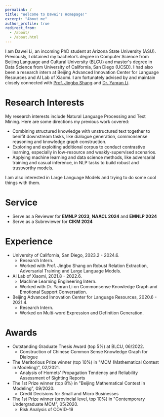 ```yaml
---
permalink: /
title: "Welcome to Dawei's Homepage!"
excerpt: "About me"
author_profile: true
redirect_from: 
  - /about/
  - /about.html
---
```


I am Dawei Li, an incoming PhD student at Arizona State University (ASU). Previously, I obtained my bachelor’s degree in Computer Science from Beijing Language and Cultural University (BLCU) and master's degree in Data Science from University of California, San Diego (UCSD). I had also been a research intern at Beijing Advanced Innovation Center for Language Resources and AI Lab of Xiaomi. I am fortunately advised by and maintain closely connected with [Prof. Jingbo Shang](https://shangjingbo1226.github.io/) and [Dr. Yanran Li](http://yanran.li/about/).

Research Interests
======
My research interests include Natural Language Processing and Text Mining. Here are some directions my previous work covered:

* Combining structured knowledge with unstructured text together to benifit downstream tasks, like dialogue generation, commonsense reasoning and knowledge graph construction.
* Exploring and exploiting additional corpus to conduct contrastive learning, especially in low-resource and weakly-supervised scenarios.
* Applying machine learning and data science methods, like adversarial training and casual inference, in NLP tasks to build robust and trustworthy models.

I am also interested in Large Language Models and trying to do some cool things with them.

Service
======
* Serve as a Reviewer for **EMNLP 2023**, **NAACL 2024** and **EMNLP 2024**
* Serve as a Subreviewer for **CIKM 2024**

Experience
======
* University of California, San Diego, 2023.2 - 2024.6.
  * Research Intern.
  * Worked with Prof. Jingbo Shang on Robust Relation Extraction, Adversarial Training and Large Language Models.
* AI Lab of Xiaomi, 2021.8 - 2022.6.
  * Machine Learning Engineering Intern.
  * Worked with Dr. Yanran Li on Commonsense Knowledge Graph and Emotional Support Conversation.
* Beijing Advanced Innovation Center for Language Resources, 2020.6 - 2021.4.
  * Research Intern.
  * Worked on Multi-word Expression and Definition Generation.

Awards
======
* Outstanding Graduate Thesis Award (top 5%) at BLCU, 06/2022.
  * Construction of Chinese Common Sense Knowledge Graph for Dialogue
* The Meritorious Prize winner (top 10%) in "MCM (Mathematical Contest in Modeling)", 02/2021.
  * Analysis of Hornets' Propagation Tendency and Reliability Assessment of Sighting Reports
* The 1st Prize winner (top 8%) in "Beijing Mathematical Contest in Modeling", 09/2020.
  * Credit Decisions for Small and Micro Businesses
* The 1st Prize winner (provincial level, top 10%) in "Contemporary Undergraduate MCM", 05/2020.
  * Risk Analysis of COVID-19

